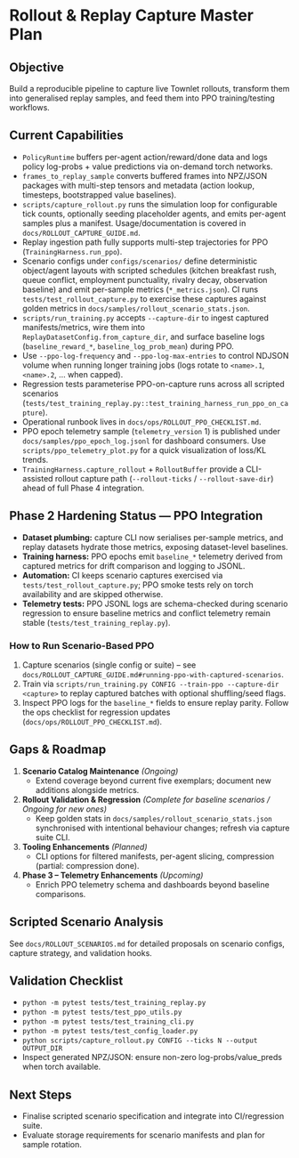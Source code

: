 # Rollout & Replay Capture Master Plan

## Objective
Build a reproducible pipeline to capture live Townlet rollouts, transform them into
generalised replay samples, and feed them into PPO training/testing workflows.

## Current Capabilities
- `PolicyRuntime` buffers per-agent action/reward/done data and logs policy log-probs + value
  predictions via on-demand torch networks.
- `frames_to_replay_sample` converts buffered frames into NPZ/JSON packages with multi-step
  tensors and metadata (action lookup, timesteps, bootstrapped value baselines).
- `scripts/capture_rollout.py` runs the simulation loop for configurable tick counts, optionally
  seeding placeholder agents, and emits per-agent samples plus a manifest. Usage/documentation is
  covered in `docs/ROLLOUT_CAPTURE_GUIDE.md`.
- Replay ingestion path fully supports multi-step trajectories for PPO (`TrainingHarness.run_ppo`).
- Scenario configs under `configs/scenarios/` define deterministic object/agent layouts with
  scripted schedules (kitchen breakfast rush, queue conflict, employment punctuality, rivalry decay,
  observation baseline) and emit per-sample metrics (`*_metrics.json`). CI runs
  `tests/test_rollout_capture.py` to exercise these captures against golden
  metrics in `docs/samples/rollout_scenario_stats.json`.
- `scripts/run_training.py` accepts `--capture-dir` to ingest captured manifests/metrics, wire them
  into `ReplayDatasetConfig.from_capture_dir`, and surface baseline logs (`baseline_reward_*`,
  `baseline_log_prob_mean`) during PPO.
- Use `--ppo-log-frequency` and `--ppo-log-max-entries` to control NDJSON volume when running longer
  training jobs (logs rotate to `<name>.1`, `<name>.2`, ... when capped).
- Regression tests parameterise PPO-on-capture runs across all scripted scenarios
  (`tests/test_training_replay.py::test_training_harness_run_ppo_on_capture`).
- Operational runbook lives in `docs/ops/ROLLOUT_PPO_CHECKLIST.md`.
- PPO epoch telemetry sample (`telemetry_version` 1) is published under
  `docs/samples/ppo_epoch_log.jsonl` for dashboard consumers.
  Use `scripts/ppo_telemetry_plot.py` for a quick visualization of loss/KL trends.
- `TrainingHarness.capture_rollout` + `RolloutBuffer` provide a CLI-assisted rollout capture path
  (`--rollout-ticks` / `--rollout-save-dir`) ahead of full Phase 4 integration.

## Phase 2 Hardening Status — PPO Integration
- **Dataset plumbing:** capture CLI now serialises per-sample metrics, and replay datasets hydrate
  those metrics, exposing dataset-level baselines.
- **Training harness:** PPO epochs emit `baseline_*` telemetry derived from captured metrics for
  drift comparison and logging to JSONL.
- **Automation:** CI keeps scenario captures exercised via `tests/test_rollout_capture.py`; PPO
  smoke tests rely on torch availability and are skipped otherwise.
- **Telemetry tests:** PPO JSONL logs are schema-checked during scenario regression to ensure
  baseline metrics and conflict telemetry remain stable (`tests/test_training_replay.py`).

### How to Run Scenario-Based PPO
1. Capture scenarios (single config or suite) – see
   `docs/ROLLOUT_CAPTURE_GUIDE.md#running-ppo-with-captured-scenarios`.
2. Train via `scripts/run_training.py CONFIG --train-ppo --capture-dir <capture>` to replay captured
   batches with optional shuffling/seed flags.
3. Inspect PPO logs for the `baseline_*` fields to ensure replay parity. Follow the ops checklist
   for regression updates (`docs/ops/ROLLOUT_PPO_CHECKLIST.md`).

## Gaps & Roadmap
1. **Scenario Catalog Maintenance** *(Ongoing)*
   - Extend coverage beyond current five exemplars; document new additions alongside metrics.
2. **Rollout Validation & Regression** *(Complete for baseline scenarios / Ongoing for new ones)*
   - Keep golden stats in `docs/samples/rollout_scenario_stats.json` synchronised with intentional
     behaviour changes; refresh via capture suite CLI.
3. **Tooling Enhancements** *(Planned)*
   - CLI options for filtered manifests, per-agent slicing, compression (partial: compression done).
4. **Phase 3 – Telemetry Enhancements** *(Upcoming)*
   - Enrich PPO telemetry schema and dashboards beyond baseline comparisons.

## Scripted Scenario Analysis
See `docs/ROLLOUT_SCENARIOS.md` for detailed proposals on scenario configs, capture strategy, and
validation hooks.

## Validation Checklist
- `python -m pytest tests/test_training_replay.py`
- `python -m pytest tests/test_ppo_utils.py`
- `python -m pytest tests/test_training_cli.py`
- `python -m pytest tests/test_config_loader.py`
- `python scripts/capture_rollout.py CONFIG --ticks N --output OUTPUT_DIR`
- Inspect generated NPZ/JSON: ensure non-zero log-probs/value_preds when torch available.

## Next Steps
- Finalise scripted scenario specification and integrate into CI/regression suite.
- Evaluate storage requirements for scenario manifests and plan for sample rotation.
